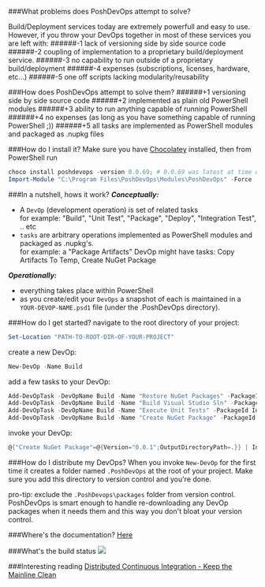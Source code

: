 ###What problems does PoshDevOps attempt to solve?

Build/Deployment services today are extremely powerfull and easy to use. However, if you throw your DevOps together in most of these services you are left with: 
######-1 lack of versioning side by side source code 
######-2 coupling of implementation to a proprietary build/deployment service.
######-3 no capability to run outside of a proprietary build/deployment
######-4 expenses (subscriptions, licenses, hardware,  etc...)
######-5 one off scripts lacking modularity/reusability

###How does PoshDevOps attempt to solve them?
######+1 versioning side by side source code
######+2 implemented as plain old PowerShell modules
######+3 ability to run anything capable of running PowerShell
######+4 no expenses (as long as you have something capable of running PowerShell ;))
######+5 all tasks are implemented as PowerShell modules and packaged as .nupkg files

###How do I install it?
Make sure you have [Chocolatey](https://chocolatey.org) installed, then from PowerShell run
```POWERSHELL
choco install poshdevops -version 0.0.69; # 0.0.69 was latest at time of writing
Import-Module "C:\Program Files\PoshDevOps\Modules\PoshDevOps" -Force
```
###In a nutshell, hows it work?
***Conceptually:***
- A `DevOp` (development operation) is set of related tasks  
  for example: "Build", "Unit Test", "Package", "Deploy", "Integration Test", .. etc
- `tasks` are arbitrary operations implemented as PowerShell modules and packaged as .nupkg's.    
  for example: a "Package Artifacts" DevOp might have tasks: Copy Artifacts To Temp, Create NuGet Package

***Operationally:***
- everything takes place within PowerShell
- as you create/edit your `DevOps` a snapshot of each is maintained in a `YOUR-DEVOP-NAME.psd1` file (under the .PoshDevOps directory).

###How do I get started?
navigate to the root directory of your project:
```POWERSHELL
Set-Location "PATH-TO-ROOT-DIR-OF-YOUR-PROJECT"
```
create a new DevOp:
```POWERSHELL
New-DevOp -Name Build
```
add a few tasks to your DevOp:
```POWERSHELL
Add-DevOpTask -DevOpName Build -Name "Restore NuGet Packages" -PackageId RestoreNuGetPackages
Add-DevOpTask -DevOpName Build -Name "Build Visual Studio Sln" -PackageId BuildVisualStudioSln
Add-DevOpTask -DevOpName Build -Name "Execute Unit Tests" -PackageId InvokeVSTestConsole
Add-DevOpTask -DevOpName Build -Name "Create NuGet Package" -PackageId CreateNuGetPackage
```
invoke your DevOp:
```POWERSHELL
@{"Create NuGet Package"=@{Version="0.0.1";OutputDirectoryPath=.}} | Invoke-DevOp -Name Build
```

###How do I distribute my DevOps?
When you invoke `New-DevOp` for the first time it creates a folder named `.PoshDevOps` at the root of your project. Make sure you add this directory to version control and you're done. 

pro-tip: exclude the `.PoshDevops\packages` folder from version control. PoshDevOps is smart enough to handle re-downloading any DevOp packages when it needs them and this way you don't bloat your version control. 

###Where's the documentation?
[Here](Docs)

###What's the build status
![](https://ci.appveyor.com/api/projects/status/jt0ppwagy4kmreap?svg=true)

###Interesting reading
[Distributed Continuous Integration - Keep the Mainline Clean](http://blog.assembla.com/AssemblaBlog/tabid/12618/bid/96937/Distributed-Continuous-Integration-Keep-the-Mainline-Clean.aspx)

